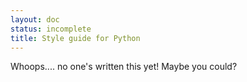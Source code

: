 ```yaml
---
layout: doc
status: incomplete
title: Style guide for Python
---
```


Whoops.... no one's written this yet! Maybe you could?
